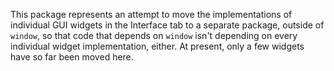This package represents an attempt to move the implementations of individual GUI widgets in the Interface tab to a separate package, outside of `window`, so that code that depends on `window` isn't depending on every individual widget implementation, either. At present, only a few widgets have so far been moved here.
